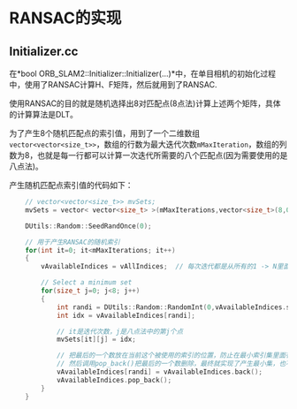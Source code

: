 # RANSAC的实现

## Initializer.cc

在*bool ORB_SLAM2::Initializer::Initializer(...)*中，在单目相机的初始化过程中，使用了RANSAC计算H、F矩阵，然后就用到了RANSAC.

使用RANSAC的目的就是随机选择出8对匹配点(8点法)计算上述两个矩阵，具体的计算算法是DLT。

为了产生8个随机匹配点的索引值，用到了一个二维数组`vector<vector<size_t>>`，数组的行数为最大迭代次数`mMaxIteration`，数组的列数为8，也就是每一行都可以计算一次迭代所需要的八个匹配点(因为需要使用的是八点法)。

产生随机匹配点索引值的代码如下：

```c++
 	// vector<vector<size_t>> mvSets;
	mvSets = vector< vector<size_t> >(mMaxIterations,vector<size_t>(8,0));

    DUtils::Random::SeedRandOnce(0);

    // 用于产生RANSAC的随机索引
    for(int it=0; it<mMaxIterations; it++)
    {
        vAvailableIndices = vAllIndices;  // 每次迭代都是从所有的1 -> N里面选择数字

        // Select a minimum set
        for(size_t j=0; j<8; j++)
        {
            int randi = DUtils::Random::RandomInt(0,vAvailableIndices.size()-1);
            int idx = vAvailableIndices[randi];

            // it是迭代次数，j是八点法中的第j个点
            mvSets[it][j] = idx;

            // 把最后的一个数放在当前这个被使用的索引的位置，防止在最小索引集里面有重复的索引出现了
            // 然后调用pop_back()把最后的一个数删除，最终就实现了产生最小集，也不会使用重复的特征点的情况
            vAvailableIndices[randi] = vAvailableIndices.back();
            vAvailableIndices.pop_back();
        }
    }
```

